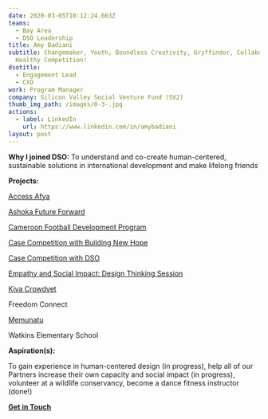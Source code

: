 ```yaml
---
date: 2020-03-05T10:12:24.663Z
teams:
  - Bay Area
  - DSO Leadership
title: Amy Badiani
subtitle: Changemaker, Youth, Boundless Creativity, Gryffindor, Collaboration,
  Healthy Competition!
dsotitle:
  - Engagement Lead
  - CXO
work: Program Manager
company: Silicon Valley Social Venture Fund (SV2)
thumb_img_path: /images/0-3-.jpg
actions:
  - label: LinkedIn
    url: https://www.linkedin.com/in/amybadiani
layout: post
---
```

**Why I joined DSO:** To understand and co-create human-centered, sustainable solutions in international development and make lifelong friends

**Projects:** 

[Access Afya](https://www.accessafya.com/)

[Ashoka Future Forward](https://dsowebsite-179d5.netlify.com/posts/ashoka-future-forward-innovations-for-youth-employment-in-africa-in-partnership-with-the-mastercard-foundation/)

[Cameroon Football Development Program](https://openfieldintl.org/)

[Case Competition with Building New Hope](https://www.globalgiving.org/projects/enable-volunteer-consultants-tackle-global-issues/reports/?subid=107650)

[Case Competition with DSO](https://www.globalgiving.org/projects/enable-volunteer-consultants-tackle-global-issues/reports/?subid=127473)

[Empathy and Social Impact: Design Thinking Session](https://www.globalgiving.org/projects/enable-volunteer-consultants-tackle-global-issues/reports/?subid=142838)

[Kiva Crowdvet](https://www.crowdvet.org/)

Freedom Connect

[Memunatu](https://dsowebsite-179d5.netlify.com/posts/memunatu/)

Watkins Elementary School

**Aspiration(s):**

To gain experience in human-centered design (in progress), help all of our Partners increase their own capacity and social impact (in progress), volunteer at a wildlife conservancy, become a dance fitness instructor (done!)

**[Get in Touch](mailto:amy.badiani@dsoglobal.org)**